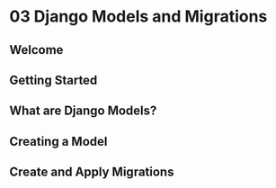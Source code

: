 # 03 Django Models and Migrations

## Welcome

## Getting Started

## What are Django Models?

## Creating a Model

## Create and Apply Migrations
